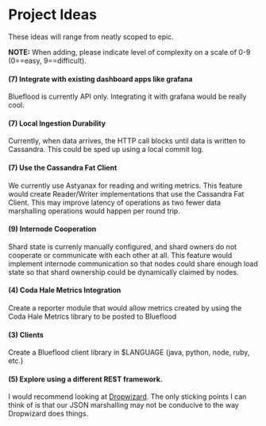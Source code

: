 # Project Ideas

These ideas will range from neatly scoped to epic.

__NOTE:__ When adding, please indicate level of complexity on a scale of 0-9 (0==easy, 9==difficult).

#### (7) Integrate with existing dashboard apps like grafana

Blueflood is currently API only. Integrating it with grafana would be really cool. 

#### (7) Local Ingestion Durability

Currently, when data arrives, the HTTP call blocks until data is written to Cassandra. This could be sped up using a local commit log.

#### (7) Use the Cassandra Fat Client

We currently use Astyanax for reading and writing metrics.
This feature would create Reader/Writer implementations that use the Cassandra Fat Client.
This may improve latency of operations as two fewer data marshalling operations would happen per round trip.

#### (9) Internode Cooperation

Shard state is currenly manually configured, and shard owners do not cooperate or communicate with each other at all.
This feature would implement internode communication so that nodes could share enough load state so that shard ownership could be dynamically claimed by nodes.

#### (4) Coda Hale Metrics Integration

Create a reporter module that would allow metrics created by using the Coda Hale Metrics library to be posted to Blueflood

#### (3) Clients

Create a Blueflood client library in $LANGUAGE (java, python, node, ruby, etc.)

#### (5) Explore using a different REST framework.

I would recommend looking at [Dropwizard](https://github.com/dropwizard/dropwizard).
The only sticking points I can think of is that our JSON marshalling may not be conducive to the way Dropwizard does things.
